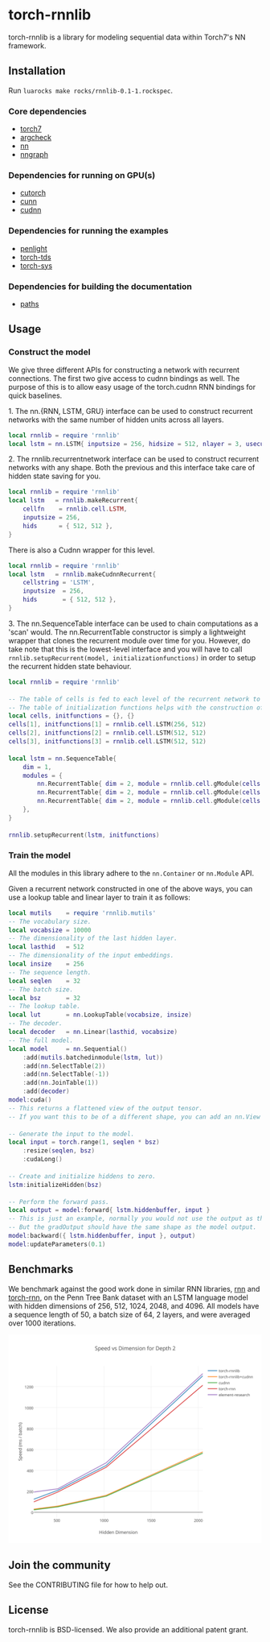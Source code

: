 # torch-rnnlib

torch-rnnlib is a library for modeling sequential data within Torch7's NN framework.

## Installation

Run `luarocks make rocks/rnnlib-0.1-1.rockspec`.

### Core dependencies
- [torch7](https://github.com/torch/torch7)
- [argcheck](https://github.com/torch/argcheck)
- [nn](https://github.com/torch/nn)
- [nngraph](https://github.com/torch/nngraph)

### Dependencies for running on GPU(s)
- [cutorch](https://github.com/torch/cutorch)
- [cunn](https://github.com/torch/cunn)
- [cudnn](https://github.com/soumith/cudnn.torch)

### Dependencies for running the examples
- [penlight](https://github.com/stevedonovan/Penlight)
- [torch-tds](https://github.com/torch/tds)
- [torch-sys](https://github.com/torch/sys)

### Dependencies for building the documentation
- [paths](https://github.com/torch/paths)

## Usage

### Construct the model

We give three different APIs for constructing a network with recurrent connections. The first two give access to cudnn bindings as well. The purpose of this is to allow easy usage of the torch.cudnn RNN bindings for quick baselines.

1\. The nn.{RNN, LSTM, GRU} interface can be used to construct recurrent networks with the same number of hidden units across all layers.
```lua
local rnnlib = require 'rnnlib'
local lstm = nn.LSTM{ inputsize = 256, hidsize = 512, nlayer = 3, usecudnn = false }
```
2\. The rnnlib.recurrentnetwork interface can be used to construct recurrent networks with any shape. Both the previous and this interface take care of hidden state saving for you.
```lua
local rnnlib = require 'rnnlib'
local lstm   = rnnlib.makeRecurrent{
    cellfn    = rnnlib.cell.LSTM,
    inputsize = 256,
    hids      = { 512, 512 },
}
```
There is also a Cudnn wrapper for this level.
```lua
local rnnlib = require 'rnnlib'
local lstm   = rnnlib.makeCudnnRecurrent{
    cellstring = 'LSTM',
    inputsize  = 256,
    hids       = { 512, 512 },
}
```
3\. The nn.SequenceTable interface can be used to chain computations as a 'scan' would. The nn.RecurrentTable constructor is simply a lightweight wrapper that clones the recurrent module over time for you. However, do take note that this is the lowest-level interface and you will have to call `rnnlib.setupRecurrent(model, initializationfunctions)` in order to setup the recurrent hidden state behaviour.
```lua
local rnnlib = require 'rnnlib'

-- The table of cells is fed to each level of the recurrent network to construct each layer.
-- The table of initialization functions helps with the construction of the hidden inputs.
local cells, initfunctions = {}, {}
cells[1], initfunctions[1] = rnnlib.cell.LSTM(256, 512)
cells[2], initfunctions[2] = rnnlib.cell.LSTM(512, 512)
cells[3], initfunctions[3] = rnnlib.cell.LSTM(512, 512)

local lstm = nn.SequenceTable{
    dim = 1,
    modules = {
        nn.RecurrentTable{ dim = 2, module = rnnlib.cell.gModule(cells[1]) },
        nn.RecurrentTable{ dim = 2, module = rnnlib.cell.gModule(cells[2]) },
        nn.RecurrentTable{ dim = 2, module = rnnlib.cell.gModule(cells[3]) },
    },
}

rnnlib.setupRecurrent(lstm, initfunctions)
```

### Train the model

All the modules in this library adhere to the `nn.Container` or `nn.Module` API.

Given a recurrent network constructed in one of the above ways, you can use a lookup table and linear layer to train it as follows:

```lua
local mutils    = require 'rnnlib.mutils'
-- The vocabulary size.
local vocabsize = 10000
-- The dimensionality of the last hidden layer.
local lasthid   = 512
-- The dimensionality of the input embeddings.
local insize    = 256
-- The sequence length.
local seqlen    = 32
-- The batch size.
local bsz       = 32
-- The lookup table.
local lut       = nn.LookupTable(vocabsize, insize)
-- The decoder.
local decoder   = nn.Linear(lasthid, vocabsize)
-- The full model.
local model     = nn.Sequential()
    :add(mutils.batchedinmodule(lstm, lut))
    :add(nn.SelectTable(2))
    :add(nn.SelectTable(-1))
    :add(nn.JoinTable(1))
    :add(decoder)
model:cuda()
-- This returns a flattened view of the output tensor.
-- If you want this to be of a different shape, you can add an nn.View at the end.

-- Generate the input to the model.
local input = torch.range(1, seqlen * bsz)
    :resize(seqlen, bsz)
    :cudaLong()

-- Create and initialize hiddens to zero.
lstm:initializeHidden(bsz)

-- Perform the forward pass.
local output = model:forward{ lstm.hiddenbuffer, input }
-- This is just an example, normally you would not use the output as the gradOutput.
-- But the gradOutput should have the same shape as the model output.
model:backward({ lstm.hiddenbuffer, input }, output)
model:updateParameters(0.1)
```

## Benchmarks

We benchmark against the good work done in similar RNN libraries,
[rnn](https://github.com/Element-Research/rnn) and [torch-rnn](https://github.com/jcjohnson/torch-rnn),
on the Penn Tree Bank dataset with an LSTM language model with hidden dimensions of 256, 512, 1024, 2048, and 4096.
All models have a sequence length of 50, a batch size of 64, 2 layers, and were averaged over 1000 iterations.

<img src='imgs/rnnbench.png' width="800px">

## Join the community
See the CONTRIBUTING file for how to help out.

## License
torch-rnnlib is BSD-licensed. We also provide an additional patent grant.
